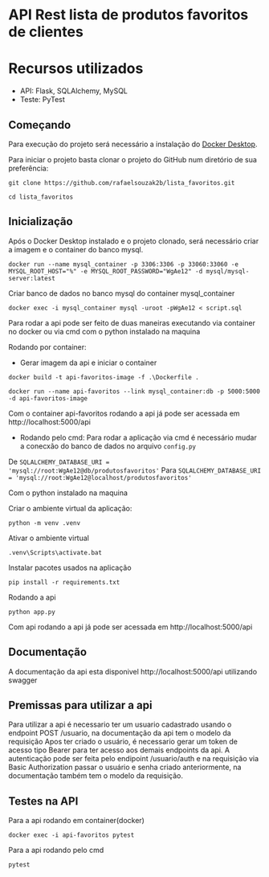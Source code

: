 # API Rest lista de produtos favoritos de clientes

# Recursos utilizados

- API: Flask, SQLAlchemy, MySQL
- Teste: PyTest

## Começando
Para execução do projeto será necessário a instalação do [Docker Desktop](https://www.docker.com/get-started).

Para iniciar o projeto basta clonar o projeto do GitHub num diretório de sua preferência:
 
 `git clone https://github.com/rafaelsouzak2b/lista_favoritos.git`
 
 `cd lista_favoritos`

  ## Inicialização

Após o Docker Desktop instalado e o projeto clonado, será necessário criar a imagem e o container do banco mysql.

`docker run --name mysql_container -p 3306:3306 -p 33060:33060 -e MYSQL_ROOT_HOST="%" -e MYSQL_ROOT_PASSWORD="WgAe12" -d mysql/mysql-server:latest`

Criar banco de dados no banco mysql do container mysql_container

`docker exec -i mysql_container mysql -uroot -pWgAe12 < script.sql`

Para rodar a api pode ser feito de duas maneiras executando via container no docker ou via cmd com o python instalado na maquina

 Rodando por container:
- Gerar imagem da api e iniciar o container

`docker build -t api-favoritos-image -f .\Dockerfile .`

`docker run --name api-favoritos --link mysql_container:db -p 5000:5000 -d api-favoritos-image`

Com o container api-favoritos rodando a api já pode ser acessada em http://localhost:5000/api

 - Rodando pelo cmd:
Para rodar a aplicação via cmd é necessário mudar a conecxão do banco de dados no arquivo `config.py`

De `SQLALCHEMY_DATABASE_URI = 'mysql://root:WgAe12@db/produtosfavoritos'` 
Para `SQLALCHEMY_DATABASE_URI = 'mysql://root:WgAe12@localhost/produtosfavoritos'`

Com o python instalado na maquina

Criar o ambiente virtual da aplicação:

`python -m venv .venv`

Ativar o ambiente virtual

`.venv\Scripts\activate.bat`

Instalar pacotes usados na aplicação

`pip install -r requirements.txt`

Rodando a api

`python app.py`

Com api rodando a api já pode ser acessada em http://localhost:5000/api

## Documentação
A documentação da api esta disponivel http://localhost:5000/api utilizando swagger

## Premissas para utilizar a api
Para utilizar a api é necessario ter um usuario cadastrado usando o endpoint POST /usuario, na documentação da api tem o modelo da requisição
Apos ter criado o usuário, é necessario gerar um token de acesso tipo Bearer para ter acesso aos demais endpoints da api. A autenticação pode ser feita pelo endipoint /usuario/auth e na requisição via Basic Authorization passar o usuário e senha criado anteriormente, na documentação também tem o modelo da requisição.

## Testes na API

Para a api rodando em container(docker)

`docker exec -i api-favoritos pytest`

Para a api rodando pelo cmd

`pytest`
